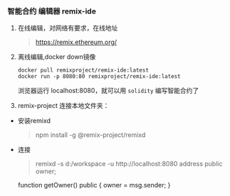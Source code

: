 ### 智能合约 编辑器  remix-ide

1. 在线编辑，对网络有要求，在线地址
    > https://remix.ethereum.org/  

2. 离线编辑,docker down镜像
    ```shell
    docker pull remixproject/remix-ide:latest
    docker run -p 8080:80 remixproject/remix-ide:latest
    ```
    浏览器运行 localhost:8080，就可以用 `solidity` 编写智能合约了


3. remix-project 连接本地文件夹：

* 安装remixd 
    > npm install -g @remix-project/remixd
* 连接
    > remixd -s d:/workspace -u http://localhost:8080
address public owner;

    function getOwner() public {
        owner = msg.sender;
    }